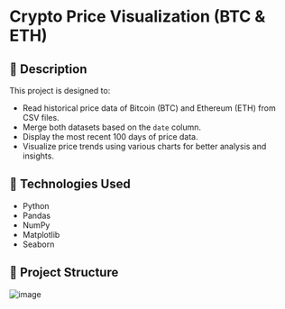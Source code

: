 # Crypto Price Visualization (BTC & ETH)

## 📑 Description

This project is designed to:

- Read historical price data of Bitcoin (BTC) and Ethereum (ETH) from CSV files.
- Merge both datasets based on the `date` column.
- Display the most recent 100 days of price data.
- Visualize price trends using various charts for better analysis and insights.

## 🚀 Technologies Used

- Python
- Pandas
- NumPy
- Matplotlib
- Seaborn

## 📂 Project Structure

![image](https://github.com/user-attachments/assets/f7428cd6-a1aa-441e-b286-41ef12070b6f)

